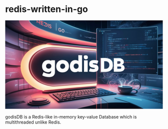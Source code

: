 # redis-written-in-go
![godisDB](images/godis.jpeg)

godisDB is a Redis-like in-memory key-value Database which is multithreaded unlike Redis.


